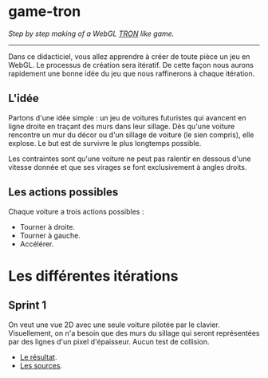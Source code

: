 # game-tron
_Step by step making of a WebGL [TRON](https://fr.wikipedia.org/wiki/Tron) like game._

----

Dans ce didacticiel, vous allez apprendre à créer de toute pièce un jeu en WebGL.
Le processus de création sera itératif. De cette façon nous aurons rapidement
une bonne idée du jeu que nous raffinerons à chaque itération.

## L'idée

Partons d'une idée simple : un jeu de voitures futuristes qui avancent en ligne
droite en traçant des murs dans leur sillage.
Dès qu'une voiture rencontre un mur du décor ou d'un sillage de voiture (le sien
compris), elle explose. Le but est de survivre le plus longtemps possible.

Les contraintes sont qu'une voiture ne peut pas ralentir en dessous d'une vitesse
donnée et que ses virages se font exclusivement à angles droits.

## Les actions possibles

Chaque voiture a trois actions possibles :
* Tourner à droite.
* Tourner à gauche.
* Accélérer.

# Les différentes itérations

## Sprint 1

On veut une vue 2D avec une seule voiture pilotée par le clavier. Visuellement, on n'a besoin que des murs du sillage qui seront représentées par des lignes d'un pixel d'épaisseur. Aucun test de collision.

* [Le résultat](https://tolokoban.github.io/game-tron/s1.html).
* [Les sources](https://github.com/tolokoban/game-tron/s1).
